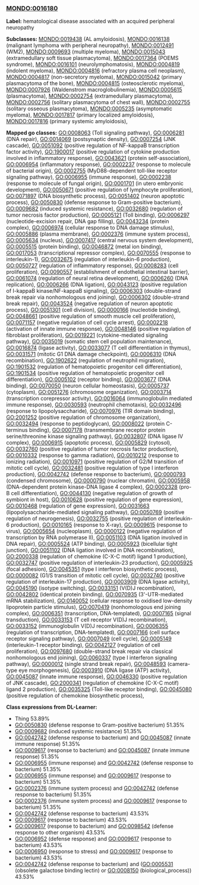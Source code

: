 
### [MONDO:0016180](http://purl.obolibrary.org/obo/MONDO_0016180)
**Label:** hematological disease associated with an acquired peripheral neuropathy

**Subclasses:** [MONDO:0019438](http://purl.obolibrary.org/obo/MONDO_0019438) (AL amyloidosis), [MONDO:0016138](http://purl.obolibrary.org/obo/MONDO_0016138) (malignant lymphoma with peripheral neuropathy), [MONDO:0012491](http://purl.obolibrary.org/obo/MONDO_0012491) (WM2), [MONDO:0009693](http://purl.obolibrary.org/obo/MONDO_0009693) (multiple myeloma), [MONDO:0015043](http://purl.obolibrary.org/obo/MONDO_0015043) (extramedullary soft tissue plasmacytoma), [MONDO:0017364](http://purl.obolibrary.org/obo/MONDO_0017364) (POEMS syndrome), [MONDO:0016101](http://purl.obolibrary.org/obo/MONDO_0016101) (neurolymphomatosis), [MONDO:0004819](http://purl.obolibrary.org/obo/MONDO_0004819) (indolent myeloma), [MONDO:0004816](http://purl.obolibrary.org/obo/MONDO_0004816) (refractory plasma cell neoplasm), [MONDO:0004817](http://purl.obolibrary.org/obo/MONDO_0004817) (non-secretory myeloma), [MONDO:0015042](http://purl.obolibrary.org/obo/MONDO_0015042) (primary plasmacytoma of the bone), [MONDO:0004815](http://purl.obolibrary.org/obo/MONDO_0004815) (osteosclerotic myeloma), [MONDO:0007926](http://purl.obolibrary.org/obo/MONDO_0007926) (Waldenstrom macroglobulinemia), [MONDO:0005615](http://purl.obolibrary.org/obo/MONDO_0005615) (plasmacytoma), [MONDO:0002754](http://purl.obolibrary.org/obo/MONDO_0002754) (extramedullary plasmacytoma), [MONDO:0002756](http://purl.obolibrary.org/obo/MONDO_0002756) (solitary plasmacytoma of chest wall), [MONDO:0002755](http://purl.obolibrary.org/obo/MONDO_0002755) (solitary osseous plasmacytoma), [MONDO:0005235](http://purl.obolibrary.org/obo/MONDO_0005235) (asymptomatic myeloma), [MONDO:0017817](http://purl.obolibrary.org/obo/MONDO_0017817) (primary localized amyloidosis), [MONDO:0017816](http://purl.obolibrary.org/obo/MONDO_0017816) (primary systemic amyloidosis), 

**Mapped go classes:** [GO:0008063](http://purl.obolibrary.org/obo/GO_0008063) (Toll signaling pathway), [GO:0006281](http://purl.obolibrary.org/obo/GO_0006281) (DNA repair), [GO:0014069](http://purl.obolibrary.org/obo/GO_0014069) (postsynaptic density), [GO:0007254](http://purl.obolibrary.org/obo/GO_0007254) (JNK cascade), [GO:0051092](http://purl.obolibrary.org/obo/GO_0051092) (positive regulation of NF-kappaB transcription factor activity), [GO:1900017](http://purl.obolibrary.org/obo/GO_1900017) (positive regulation of cytokine production involved in inflammatory response), [GO:0043621](http://purl.obolibrary.org/obo/GO_0043621) (protein self-association), [GO:0006954](http://purl.obolibrary.org/obo/GO_0006954) (inflammatory response), [GO:0002237](http://purl.obolibrary.org/obo/GO_0002237) (response to molecule of bacterial origin), [GO:0002755](http://purl.obolibrary.org/obo/GO_0002755) (MyD88-dependent toll-like receptor signaling pathway), [GO:0006955](http://purl.obolibrary.org/obo/GO_0006955) (immune response), [GO:0002238](http://purl.obolibrary.org/obo/GO_0002238) (response to molecule of fungal origin), [GO:0001701](http://purl.obolibrary.org/obo/GO_0001701) (in utero embryonic development), [GO:0050671](http://purl.obolibrary.org/obo/GO_0050671) (positive regulation of lymphocyte proliferation), [GO:0071897](http://purl.obolibrary.org/obo/GO_0071897) (DNA biosynthetic process), [GO:0051402](http://purl.obolibrary.org/obo/GO_0051402) (neuron apoptotic process), [GO:0050830](http://purl.obolibrary.org/obo/GO_0050830) (defense response to Gram-positive bacterium), [GO:0009682](http://purl.obolibrary.org/obo/GO_0009682) (induced systemic resistance), [GO:0032680](http://purl.obolibrary.org/obo/GO_0032680) (regulation of tumor necrosis factor production), [GO:0005121](http://purl.obolibrary.org/obo/GO_0005121) (Toll binding), [GO:0006297](http://purl.obolibrary.org/obo/GO_0006297) (nucleotide-excision repair, DNA gap filling), [GO:0043234](http://purl.obolibrary.org/obo/GO_0043234) (protein complex), [GO:0006974](http://purl.obolibrary.org/obo/GO_0006974) (cellular response to DNA damage stimulus), [GO:0005886](http://purl.obolibrary.org/obo/GO_0005886) (plasma membrane), [GO:0002376](http://purl.obolibrary.org/obo/GO_0002376) (immune system process), [GO:0005634](http://purl.obolibrary.org/obo/GO_0005634) (nucleus), [GO:0007417](http://purl.obolibrary.org/obo/GO_0007417) (central nervous system development), [GO:0005515](http://purl.obolibrary.org/obo/GO_0005515) (protein binding), [GO:0046872](http://purl.obolibrary.org/obo/GO_0046872) (metal ion binding), [GO:0017053](http://purl.obolibrary.org/obo/GO_0017053) (transcriptional repressor complex), [GO:0070555](http://purl.obolibrary.org/obo/GO_0070555) (response to interleukin-1), [GO:0032675](http://purl.obolibrary.org/obo/GO_0032675) (regulation of interleukin-6 production), [GO:0050727](http://purl.obolibrary.org/obo/GO_0050727) (regulation of inflammatory response), [GO:0008283](http://purl.obolibrary.org/obo/GO_0008283) (cell proliferation), [GO:0090557](http://purl.obolibrary.org/obo/GO_0090557) (establishment of endothelial intestinal barrier), [GO:0061074](http://purl.obolibrary.org/obo/GO_0061074) (regulation of neural retina development), [GO:0006260](http://purl.obolibrary.org/obo/GO_0006260) (DNA replication), [GO:0006266](http://purl.obolibrary.org/obo/GO_0006266) (DNA ligation), [GO:0043123](http://purl.obolibrary.org/obo/GO_0043123) (positive regulation of I-kappaB kinase/NF-kappaB signaling), [GO:0006303](http://purl.obolibrary.org/obo/GO_0006303) (double-strand break repair via nonhomologous end joining), [GO:0006302](http://purl.obolibrary.org/obo/GO_0006302) (double-strand break repair), [GO:0043524](http://purl.obolibrary.org/obo/GO_0043524) (negative regulation of neuron apoptotic process), [GO:0051301](http://purl.obolibrary.org/obo/GO_0051301) (cell division), [GO:0000166](http://purl.obolibrary.org/obo/GO_0000166) (nucleotide binding), [GO:0048661](http://purl.obolibrary.org/obo/GO_0048661) (positive regulation of smooth muscle cell proliferation), [GO:0071157](http://purl.obolibrary.org/obo/GO_0071157) (negative regulation of cell cycle arrest), [GO:0002218](http://purl.obolibrary.org/obo/GO_0002218) (activation of innate immune response), [GO:0048146](http://purl.obolibrary.org/obo/GO_0048146) (positive regulation of fibroblast proliferation), [GO:0019221](http://purl.obolibrary.org/obo/GO_0019221) (cytokine-mediated signaling pathway), [GO:0035019](http://purl.obolibrary.org/obo/GO_0035019) (somatic stem cell population maintenance), [GO:0016874](http://purl.obolibrary.org/obo/GO_0016874) (ligase activity), [GO:0033077](http://purl.obolibrary.org/obo/GO_0033077) (T cell differentiation in thymus), [GO:0031571](http://purl.obolibrary.org/obo/GO_0031571) (mitotic G1 DNA damage checkpoint), [GO:0006310](http://purl.obolibrary.org/obo/GO_0006310) (DNA recombination), [GO:1902622](http://purl.obolibrary.org/obo/GO_1902622) (regulation of neutrophil migration), [GO:1901532](http://purl.obolibrary.org/obo/GO_1901532) (regulation of hematopoietic progenitor cell differentiation), [GO:1901534](http://purl.obolibrary.org/obo/GO_1901534) (positive regulation of hematopoietic progenitor cell differentiation), [GO:0005102](http://purl.obolibrary.org/obo/GO_0005102) (receptor binding), [GO:0003677](http://purl.obolibrary.org/obo/GO_0003677) (DNA binding), [GO:0070050](http://purl.obolibrary.org/obo/GO_0070050) (neuron cellular homeostasis), [GO:0005737](http://purl.obolibrary.org/obo/GO_0005737) (cytoplasm), [GO:0051276](http://purl.obolibrary.org/obo/GO_0051276) (chromosome organization), [GO:0003714](http://purl.obolibrary.org/obo/GO_0003714) (transcription corepressor activity), [GO:0016064](http://purl.obolibrary.org/obo/GO_0016064) (immunoglobulin mediated immune response), [GO:0030593](http://purl.obolibrary.org/obo/GO_0030593) (neutrophil chemotaxis), [GO:0032496](http://purl.obolibrary.org/obo/GO_0032496) (response to lipopolysaccharide), [GO:0070976](http://purl.obolibrary.org/obo/GO_0070976) (TIR domain binding), [GO:2001252](http://purl.obolibrary.org/obo/GO_2001252) (positive regulation of chromosome organization), [GO:0032494](http://purl.obolibrary.org/obo/GO_0032494) (response to peptidoglycan), [GO:0008022](http://purl.obolibrary.org/obo/GO_0008022) (protein C-terminus binding), [GO:0007178](http://purl.obolibrary.org/obo/GO_0007178) (transmembrane receptor protein serine/threonine kinase signaling pathway), [GO:0032807](http://purl.obolibrary.org/obo/GO_0032807) (DNA ligase IV complex), [GO:0006915](http://purl.obolibrary.org/obo/GO_0006915) (apoptotic process), [GO:0005829](http://purl.obolibrary.org/obo/GO_0005829) (cytosol), [GO:0032760](http://purl.obolibrary.org/obo/GO_0032760) (positive regulation of tumor necrosis factor production), [GO:0010332](http://purl.obolibrary.org/obo/GO_0010332) (response to gamma radiation), [GO:0010212](http://purl.obolibrary.org/obo/GO_0010212) (response to ionizing radiation), [GO:0010971](http://purl.obolibrary.org/obo/GO_0010971) (positive regulation of G2/M transition of mitotic cell cycle), [GO:0032481](http://purl.obolibrary.org/obo/GO_0032481) (positive regulation of type I interferon production), [GO:0042742](http://purl.obolibrary.org/obo/GO_0042742) (defense response to bacterium), [GO:0000793](http://purl.obolibrary.org/obo/GO_0000793) (condensed chromosome), [GO:0000790](http://purl.obolibrary.org/obo/GO_0000790) (nuclear chromatin), [GO:0005958](http://purl.obolibrary.org/obo/GO_0005958) (DNA-dependent protein kinase-DNA ligase 4 complex), [GO:0002328](http://purl.obolibrary.org/obo/GO_0002328) (pro-B cell differentiation), [GO:0044130](http://purl.obolibrary.org/obo/GO_0044130) (negative regulation of growth of symbiont in host), [GO:0010628](http://purl.obolibrary.org/obo/GO_0010628) (positive regulation of gene expression), [GO:0010468](http://purl.obolibrary.org/obo/GO_0010468) (regulation of gene expression), [GO:0031663](http://purl.obolibrary.org/obo/GO_0031663) (lipopolysaccharide-mediated signaling pathway), [GO:0050769](http://purl.obolibrary.org/obo/GO_0050769) (positive regulation of neurogenesis), [GO:0032755](http://purl.obolibrary.org/obo/GO_0032755) (positive regulation of interleukin-6 production), [GO:0010165](http://purl.obolibrary.org/obo/GO_0010165) (response to X-ray), [GO:0009615](http://purl.obolibrary.org/obo/GO_0009615) (response to virus), [GO:0005654](http://purl.obolibrary.org/obo/GO_0005654) (nucleoplasm), [GO:0000122](http://purl.obolibrary.org/obo/GO_0000122) (negative regulation of transcription by RNA polymerase II), [GO:0051103](http://purl.obolibrary.org/obo/GO_0051103) (DNA ligation involved in DNA repair), [GO:0005524](http://purl.obolibrary.org/obo/GO_0005524) (ATP binding), [GO:0005923](http://purl.obolibrary.org/obo/GO_0005923) (bicellular tight junction), [GO:0051102](http://purl.obolibrary.org/obo/GO_0051102) (DNA ligation involved in DNA recombination), [GO:2000338](http://purl.obolibrary.org/obo/GO_2000338) (regulation of chemokine (C-X-C motif) ligand 1 production), [GO:0032747](http://purl.obolibrary.org/obo/GO_0032747) (positive regulation of interleukin-23 production), [GO:0005925](http://purl.obolibrary.org/obo/GO_0005925) (focal adhesion), [GO:0045351](http://purl.obolibrary.org/obo/GO_0045351) (type I interferon biosynthetic process), [GO:0000082](http://purl.obolibrary.org/obo/GO_0000082) (G1/S transition of mitotic cell cycle), [GO:0032740](http://purl.obolibrary.org/obo/GO_0032740) (positive regulation of interleukin-17 production), [GO:0003909](http://purl.obolibrary.org/obo/GO_0003909) (DNA ligase activity), [GO:0045190](http://purl.obolibrary.org/obo/GO_0045190) (isotype switching), [GO:0033151](http://purl.obolibrary.org/obo/GO_0033151) (V(D)J recombination), [GO:0042802](http://purl.obolibrary.org/obo/GO_0042802) (identical protein binding), [GO:0070935](http://purl.obolibrary.org/obo/GO_0070935) (3'-UTR-mediated mRNA stabilization), [GO:0140052](http://purl.obolibrary.org/obo/GO_0140052) (cellular response to oxidised low-density lipoprotein particle stimulus), [GO:0070419](http://purl.obolibrary.org/obo/GO_0070419) (nonhomologous end joining complex), [GO:0006351](http://purl.obolibrary.org/obo/GO_0006351) (transcription, DNA-templated), [GO:0007165](http://purl.obolibrary.org/obo/GO_0007165) (signal transduction), [GO:0033153](http://purl.obolibrary.org/obo/GO_0033153) (T cell receptor V(D)J recombination), [GO:0033152](http://purl.obolibrary.org/obo/GO_0033152) (immunoglobulin V(D)J recombination), [GO:0006355](http://purl.obolibrary.org/obo/GO_0006355) (regulation of transcription, DNA-templated), [GO:0007166](http://purl.obolibrary.org/obo/GO_0007166) (cell surface receptor signaling pathway), [GO:0007049](http://purl.obolibrary.org/obo/GO_0007049) (cell cycle), [GO:0005149](http://purl.obolibrary.org/obo/GO_0005149) (interleukin-1 receptor binding), [GO:0042127](http://purl.obolibrary.org/obo/GO_0042127) (regulation of cell proliferation), [GO:0097680](http://purl.obolibrary.org/obo/GO_0097680) (double-strand break repair via classical nonhomologous end joining), [GO:0060337](http://purl.obolibrary.org/obo/GO_0060337) (type I interferon signaling pathway), [GO:0000012](http://purl.obolibrary.org/obo/GO_0000012) (single strand break repair), [GO:0048593](http://purl.obolibrary.org/obo/GO_0048593) (camera-type eye morphogenesis), [GO:0003910](http://purl.obolibrary.org/obo/GO_0003910) (DNA ligase (ATP) activity), [GO:0045087](http://purl.obolibrary.org/obo/GO_0045087) (innate immune response), [GO:0046330](http://purl.obolibrary.org/obo/GO_0046330) (positive regulation of JNK cascade), [GO:2000341](http://purl.obolibrary.org/obo/GO_2000341) (regulation of chemokine (C-X-C motif) ligand 2 production), [GO:0035325](http://purl.obolibrary.org/obo/GO_0035325) (Toll-like receptor binding), [GO:0045080](http://purl.obolibrary.org/obo/GO_0045080) (positive regulation of chemokine biosynthetic process), 

**Class expressions from DL-Learner:**

- Thing 53.89%
- [GO:0050830](http://purl.obolibrary.org/obo/GO_0050830) (defense response to Gram-positive bacterium) 51.35%
- [GO:0009682](http://purl.obolibrary.org/obo/GO_0009682) (induced systemic resistance) 51.35%
- [GO:0042742](http://purl.obolibrary.org/obo/GO_0042742) (defense response to bacterium) and [GO:0045087](http://purl.obolibrary.org/obo/GO_0045087) (innate immune response) 51.35%
- [GO:0009617](http://purl.obolibrary.org/obo/GO_0009617) (response to bacterium) and [GO:0045087](http://purl.obolibrary.org/obo/GO_0045087) (innate immune response) 51.35%
- [GO:0006955](http://purl.obolibrary.org/obo/GO_0006955) (immune response) and [GO:0042742](http://purl.obolibrary.org/obo/GO_0042742) (defense response to bacterium) 51.35%
- [GO:0006955](http://purl.obolibrary.org/obo/GO_0006955) (immune response) and [GO:0009617](http://purl.obolibrary.org/obo/GO_0009617) (response to bacterium) 51.35%
- [GO:0002376](http://purl.obolibrary.org/obo/GO_0002376) (immune system process) and [GO:0042742](http://purl.obolibrary.org/obo/GO_0042742) (defense response to bacterium) 51.35%
- [GO:0002376](http://purl.obolibrary.org/obo/GO_0002376) (immune system process) and [GO:0009617](http://purl.obolibrary.org/obo/GO_0009617) (response to bacterium) 51.35%
- [GO:0042742](http://purl.obolibrary.org/obo/GO_0042742) (defense response to bacterium) 43.53%
- [GO:0009617](http://purl.obolibrary.org/obo/GO_0009617) (response to bacterium) 43.53%
- [GO:0009617](http://purl.obolibrary.org/obo/GO_0009617) (response to bacterium) and [GO:0098542](http://purl.obolibrary.org/obo/GO_0098542) (defense response to other organism) 43.53%
- [GO:0006952](http://purl.obolibrary.org/obo/GO_0006952) (defense response) and [GO:0009617](http://purl.obolibrary.org/obo/GO_0009617) (response to bacterium) 43.53%
- [GO:0006950](http://purl.obolibrary.org/obo/GO_0006950) (response to stress) and [GO:0009617](http://purl.obolibrary.org/obo/GO_0009617) (response to bacterium) 43.53%
- [GO:0042742](http://purl.obolibrary.org/obo/GO_0042742) (defense response to bacterium) and ([GO:0005531](http://purl.obolibrary.org/obo/GO_0005531) (obsolete galactose binding lectin) or [GO:0008150](http://purl.obolibrary.org/obo/GO_0008150) (biological_process)) 43.53%


